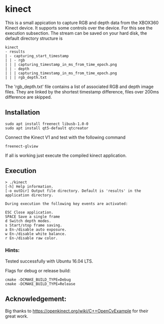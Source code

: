 # kinect

This is a small appication to capture RGB and depth data from the XBOX360 Kinect device. 
It supports some controls over the device. For this see the execution subsection. The stream
can be saved on your hard disk, the default directory structure is

    kinect
    - results
    | - capturing_start_timestamp
    | | - rgb
    | | | capturing_timestamp_in_ms_from_time_epoch.png
    | | - depth
    | | | capturing_timestamp_in_ms_from_time_epoch.png
    | | | rgb_depth.txt

The 'rgb_depth.txt' file contains a list of associated RGB and depth image files. They are linked
by the shortest timestamp difference, files over 200ms difference are skipped.

## Installation

    sudo apt install freenect libusb-1.0-0 
    sudo apt install qt5-default qtcreator

Connect the Kinect V1 and test with the following command

    freenect-glview

If all is working just execute the compiled kinect application.

## Execution

    > ./kinect
    [-h] Help information. 
    [-o outDir] Output file directory. Default is 'results' in the application directory. 

    During execution the following key events are activated: 

    ESC Close application. 
    SPACE Save a single frame 
    d Switch depth modes. 
    s Start/stop frame saving. 
    a En-/disable auto exposure. 
    w En-/disable white balance. 
    r En-/disable raw color. 

### Hints:

Tested successfully with Ubuntu 16.04 LTS.

Flags for debug or release build:

    cmake -DCMAKE_BUILD_TYPE=Debug
    cmake -DCMAKE_BUILD_TYPE=Release

## Acknowledgement:

Big thanks to https://openkinect.org/wiki/C++OpenCvExample for their great work.
